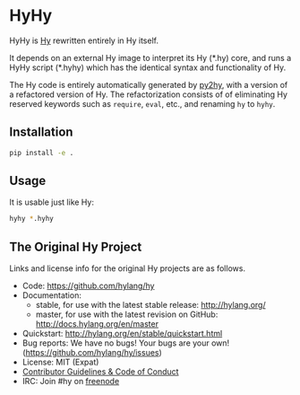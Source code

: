 HyHy
====
HyHy is [Hy](https://github.com/hylang/hy) rewritten entirely in Hy itself.

It depends on an external Hy image to interpret its Hy (\*.hy) core,
and runs a HyHy script (\*.hyhy) which has the identical syntax and functionality
of Hy.

The Hy code is entirely automatically generated by [py2hy](https://github.com/woodrush/py2hy),
with a version of a refactored version of Hy. The refactorization consists of
of eliminating Hy reserved keywords such as `require`, `eval`, etc., and
renaming `hy` to `hyhy`.

Installation
------------
```bash
pip install -e .
```

Usage
-----
It is usable just like Hy:
```bash
hyhy *.hyhy
```


The Original Hy Project
-----------------------
Links and license info for the original Hy projects are as follows.

* Code: https://github.com/hylang/hy
* Documentation:
  * stable, for use with the latest stable release: http://hylang.org/
  * master, for use with the latest revision on GitHub: http://docs.hylang.org/en/master
* Quickstart: http://hylang.org/en/stable/quickstart.html
* Bug reports: We have no bugs! Your bugs are your own! (https://github.com/hylang/hy/issues)
* License: MIT (Expat)
* [Contributor Guidelines & Code of Conduct](https://github.com/hylang/hy/blob/master/CONTRIBUTING.rst)
* IRC: Join #hy on [freenode](https://webchat.freenode.net/)
